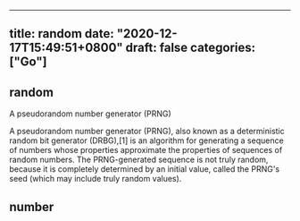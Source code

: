 
---
title: random
date: "2020-12-17T15:49:51+0800"
draft: false
categories: ["Go"]
---

## random
A pseudorandom number generator (PRNG)

A pseudorandom number generator (PRNG), also known as a deterministic random bit generator (DRBG),[1] is an algorithm for generating a sequence of numbers whose properties approximate the properties of sequences of random numbers. The PRNG-generated sequence is not truly random, because it is completely determined by an initial value, called the PRNG's seed (which may include truly random values).


## number